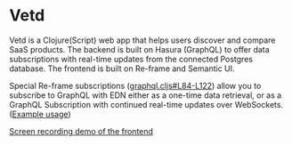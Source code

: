 # Vetd

Vetd is a Clojure(Script) web app that helps users discover and compare SaaS products. The backend is built on Hasura (GraphQL) to offer data subscriptions with real-time updates from the connected Postgres database. The frontend is built on Re-frame and Semantic UI.

Special Re-frame subscriptions ([graphql.cljs#L84-L122](https://github.com/Vetd-Inc/vetd-app/blob/5b4d8ffd1eceb294105068d71a02596fa28a3a1f/src/cljs/app/vetd_app/graphql.cljs#L84-L122)) allow you to subscribe to GraphQL with EDN either as a one-time data retrieval, or as a GraphQL Subscription with continued real-time updates over WebSockets. ([Example usage](https://github.com/Vetd-Inc/vetd-app/blob/cdac4d55f771b1928eeffb151372f643ea88f937/src/cljs/app/vetd_app/buyers/pages/product_detail.cljs#L226))

[Screen recording demo of the frontend](https://www.youtube.com/watch?v=b8uP0ud5zfk)


